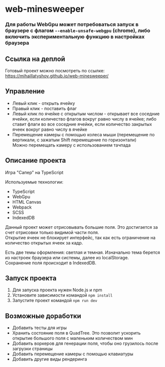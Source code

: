 # web-minesweeper


### Для работы WebGpu может потребоваться запуск в браузере с флагом `--enable-unsafe-webgpu` (chrome), либо включить экспериментальную функцию в настройках браузера


## Ссылка на деплой

Готовый проект можно посмотреть по ссылке:    
https://mihaillatyshov.github.io/web-minesweeper/


## Управление

- Левый клик - открыть ячейку
- Правый клик - поставить флаг
- Левый клик по ячейке с открытым числом - открывает все соседние ячейки, если количество флагов вокруг равно числу в ячейке; либо ставит флаги во все соседние ячейки, если количество закрытых ячеек вокруг равно числу в ячейке
- Перемещение камеры с помощью колеса мыши (перемещение по вертикали, с зажатым Shift перемещение по горизонтали)    
  Можно перемещать камеру с использованием тачпада


## Описание проекта

Игра "Сапер" на TypeScript

Используемые технологии:
- TypeScript
- WebGpu
- HTML Canvas
- Webpack
- SCSS
- IndexedDB

Данный проект может отрисовывать большие поля. Это достигается за счет отрисовки только видимой части поля.    
Открытие ячеек не блокирует интерфейс, так как есть ограничение на количество открытых ячеек за кадр.

Есть две темы оформления: светлая и темная. Изначально тема берется из настроек браузера или системы, далее из localStorage.    
Сохранение поля происходит в IndexedDB. 


## Запуск проекта

1. Для запуска проекта нужен Node.js и npm
2. Установите зависимости командой `npm install`
3. Запустите проект командой `npm run dev`


## Возможные доработки

- Добавить тесты для игры
- Хранить состояние поля в QuadTree. Это позволит ускорить открытие большого поля с маленьким количеством мин
- Добавить воркеров для генерации поля, чтобы оно грузилось после загрузки страницы
- Добавить перемещение камеры с помощью клавиатуры
- Добавить другие виды рендеринга
